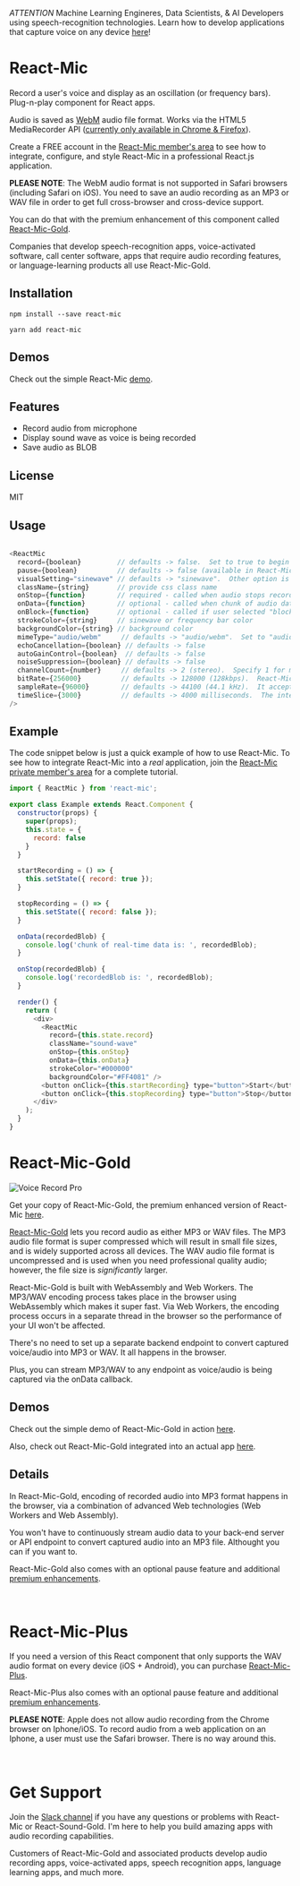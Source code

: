 _ATTENTION_ Machine Learning Engineres, Data Scientists, & AI Developers using speech-recognition technologies.  Learn how to develop applications that capture voice on any device [here](https://hackingbeautyllc.clickfunnels.com/optin1588882330260)!

# React-Mic

Record a user's voice and display as an oscillation (or frequency bars).  Plug-n-play component for React apps.

Audio is saved as [WebM](https://en.wikipedia.org/wiki/WebM) audio file format.  Works via the HTML5 MediaRecorder API ([currently only available in Chrome & Firefox](https://caniuse.com/#search=MediaRecorder)).

Create a FREE account in the [React-Mic member's area](https://hackingbeautyllc.clickfunnels.com/optin1588882330260) to see how to integrate, configure, and style React-Mic in a professional React.js application.

**PLEASE NOTE**: The WebM audio format is not supported in Safari browsers (including Safari on iOS).  You need to save an audio recording as an MP3 or WAV file in order to get full cross-browser and cross-device support.

You can do that with the premium enhancement of this component called [React-Mic-Gold](https://react-mic-gold.professionalreactapp.com/sales-page34701298).

Companies that develop speech-recognition apps, voice-activated software, call center software, apps that require audio recording features, or language-learning products all use React-Mic-Gold.


## Installation

`npm install --save react-mic`

`yarn add react-mic`

## Demos

Check out the simple React-Mic [demo](https://hackingbeauty.github.io/react-mic/).

## Features

- Record audio from microphone
- Display sound wave as voice is being recorded
- Save audio as BLOB

## License

MIT

## Usage

```js

<ReactMic
  record={boolean}         // defaults -> false.  Set to true to begin recording
  pause={boolean}          // defaults -> false (available in React-Mic-Gold)
  visualSetting="sinewave" // defaults -> "sinewave".  Other option is "frequencyBars"
  className={string}       // provide css class name
  onStop={function}        // required - called when audio stops recording
  onData={function}        // optional - called when chunk of audio data is available
  onBlock={function}       // optional - called if user selected "block" when prompted to allow microphone access (available in React-Mic-Gold)
  strokeColor={string}     // sinewave or frequency bar color
  backgroundColor={string} // background color
  mimeType="audio/webm"     // defaults -> "audio/webm".  Set to "audio/wav" for WAV or "audio/mp3" for MP3 audio format (available in React-Mic-Gold)
  echoCancellation={boolean} // defaults -> false
  autoGainControl={boolean}  // defaults -> false
  noiseSuppression={boolean} // defaults -> false
  channelCount={number}     // defaults -> 2 (stereo).  Specify 1 for mono.
  bitRate={256000}          // defaults -> 128000 (128kbps).  React-Mic-Gold only.
  sampleRate={96000}        // defaults -> 44100 (44.1 kHz).  It accepts values only in range: 22050 to 96000 (available in React-Mic-Gold)
  timeSlice={3000}          // defaults -> 4000 milliseconds.  The interval at which captured audio is returned to onData callback (available in React-Mic-Gold).
/>

```

## Example

The code snippet below is just a quick example of how to use React-Mic.  To see how to integrate React-Mic into a *real* application, join the [React-Mic private member's area](https://hackingbeautyllc.clickfunnels.com/optin1588882330260) for a complete tutorial.

```js
import { ReactMic } from 'react-mic';

export class Example extends React.Component {
  constructor(props) {
    super(props);
    this.state = {
      record: false
    }
  }

  startRecording = () => {
    this.setState({ record: true });
  }

  stopRecording = () => {
    this.setState({ record: false });
  }

  onData(recordedBlob) {
    console.log('chunk of real-time data is: ', recordedBlob);
  }

  onStop(recordedBlob) {
    console.log('recordedBlob is: ', recordedBlob);
  }

  render() {
    return (
      <div>
        <ReactMic
          record={this.state.record}
          className="sound-wave"
          onStop={this.onStop}
          onData={this.onData}
          strokeColor="#000000"
          backgroundColor="#FF4081" />
        <button onClick={this.startRecording} type="button">Start</button>
        <button onClick={this.stopRecording} type="button">Stop</button>
      </div>
    );
  }
}
```

# React-Mic-Gold

![Voice Record Pro](https://professionalreactapp.com/assets/images/react-mic-gold-voice-record-pro-iphone-encased-small.png)

Get your copy of React-Mic-Gold, the premium enhanced version of React-Mic [here](https://react-mic-gold.professionalreactapp.com/sales-page34701298).

[React-Mic-Gold](https://react-mic-gold.professionalreactapp.com/sales-page34701298) lets you record audio as either MP3 or WAV files.  The MP3 audio file format is super compressed which will result in small file sizes, and is widely supported across all devices.  The WAV audio file format is uncompressed and is used when you need professional quality audio; however, the file size is *significantly* larger.

React-Mic-Gold is built with WebAssembly and Web Workers.  The MP3/WAV encoding process takes place in the browser using WebAssembly which makes it super fast.  Via Web Workers, the encoding process occurs in a separate thread in the browser so the performance of your UI won't be affected.

There's no need to set up a separate backend endpoint to convert captured voice/audio into MP3 or WAV.  It all happens in the browser.

Plus, you can stream MP3/WAV to any endpoint as voice/audio is being captured via the onData callback.

## Demos

Check out the simple demo of React-Mic-Gold in action [here](https://hackingbeauty.github.io/react-mic-gold/).

Also, check out React-Mic-Gold integrated into an actual app [here](https://voice-record.firebaseapp.com/#/record-audio).

## Details

In React-Mic-Gold, encoding of recorded audio into MP3 format happens in the browser, via a combination of advanced Web technologies (Web Workers and Web Assembly).

You won't have to continuously stream audio data to your back-end server or API endpoint to convert captured audio into an MP3 file.  Althought you can if you want to.

React-Mic-Gold also comes with an optional pause feature and additional [premium enhancements](https://react-mic-gold.professionalreactapp.com/sales-page34701298).

&nbsp;
&nbsp;

# React-Mic-Plus

If you need a version of this React component that only supports the WAV audio format on every device (iOS + Android), you can purchase [React-Mic-Plus](https://react-mic-plus.professionalreactapp.com).

React-Mic-Plus also comes with an optional pause feature and additional [premium enhancements](https://react-mic-plus.professionalreactapp.com).

**PLEASE NOTE**: Apple does not allow audio recording from the Chrome browser on Iphone/iOS.  To record audio from a web application on an Iphone, a user must use the Safari browser.  There is no way around this.

&nbsp;
&nbsp;


# Get Support

Join the [Slack channel](https://hackingbeauty-slack-invite.herokuapp.com) if you have any questions or problems with React-Mic or React-Sound-Gold.  I'm here to help you build amazing apps with audio recording capabilities.

Customers of React-Mic-Gold and associated products develop audio recording apps, voice-activated apps, speech recognition apps, language learning apps, and much more.
